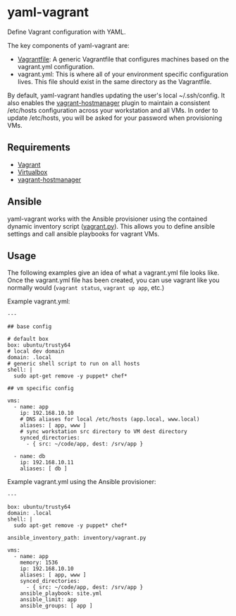 # yaml-vagrant
Define Vagrant configuration with YAML.

The key components of yaml-vagrant are:
- [Vagrantfile](https://github.com/colinhoglund/yaml-vagrant/blob/master/Vagrantfile): A generic Vagrantfile that configures machines based on the vagrant.yml configuration.
- vagrant.yml: This is where all of your environment specific configuration lives. This file should exist in the same directory as the Vagrantfile.

By default, yaml-vagrant handles updating the user's local ~/.ssh/config. It also enables the [vagrant-hostmanager](https://github.com/devopsgroup-io/vagrant-hostmanager) plugin to maintain a consistent /etc/hosts configuration across your workstation and all VMs. In order to update /etc/hosts, you will be asked for your password when provisioning VMs.

## Requirements
- [Vagrant](https://www.vagrantup.com/docs/installation/)
- [Virtualbox](https://www.virtualbox.org/wiki/Downloads)
- [vagrant-hostmanager](https://github.com/devopsgroup-io/vagrant-hostmanager)

## Ansible
yaml-vagrant works with the Ansible provisioner using the contained dynamic inventory script ([vagrant.py](https://github.com/colinhoglund/yaml-vagrant/blob/master/vagrant.py)). This allows you to define ansible settings and call ansible playbooks for vagrant VMs.

## Usage
The following examples give an idea of what a vagrant.yml file looks like. Once the vagrant.yml file has been created, you can use vagrant like you normally would (`vagrant status`, `vagrant up app`, etc.)

Example vagrant.yml:

    ---

    ## base config

    # default box
    box: ubuntu/trusty64
    # local dev domain
    domain: .local
    # generic shell script to run on all hosts
    shell: |
      sudo apt-get remove -y puppet* chef*

    ## vm specific config

    vms:
      - name: app
        ip: 192.168.10.10
        # DNS aliases for local /etc/hosts (app.local, www.local)
        aliases: [ app, www ]
        # sync workstation src directory to VM dest directory
        synced_directories:
          - { src: ~/code/app, dest: /srv/app }

      - name: db
        ip: 192.168.10.11
        aliases: [ db ]

Example vagrant.yml using the Ansible provisioner:

    ---

    box: ubuntu/trusty64
    domain: .local
    shell: |
      sudo apt-get remove -y puppet* chef*

    ansible_inventory_path: inventory/vagrant.py

    vms:
      - name: app
        memory: 1536
        ip: 192.168.10.10
        aliases: [ app, www ]
        synced_directories:
          - { src: ~/code/app, dest: /srv/app }
        ansible_playbook: site.yml
        ansible_limit: app
        ansible_groups: [ app ]
